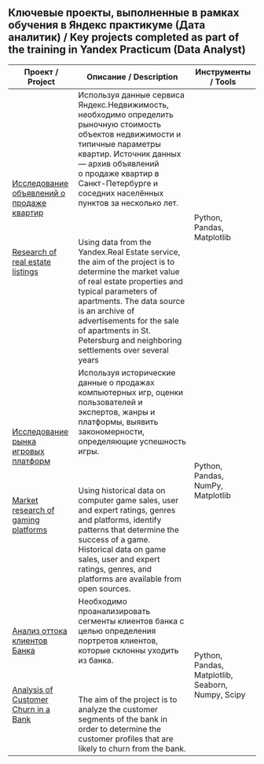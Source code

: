 ## Ключевые проекты, выполненные в рамках обучения в Яндекс практикуме (Дата аналитик)  /  Key projects completed as part of the training in Yandex Practicum (Data Analyst)

| Проект / Project | Описание / Description | Инструменты / Tools |
|---|---|---|
| [Исследование объявлений о продаже квартир <br><br><br><br>Research of real estate listings](https://github.com/juliedor/yandex-projects/tree/master/real_estate_research)| Используя данные сервиса Яндекс.Недвижимость, необходимо определить рыночную стоимость объектов недвижимости и типичные параметры квартир. Источник данных — архив объявлений<br>о продаже квартир в Санкт-Петербурге и соседних населённых пунктов за несколько лет. <br><br><br><br>Using data from the Yandex.Real Estate service, the aim of the project is to determine  the market value of real estate properties and typical parameters of apartments. The data  source is an archive of advertisements for the sale of apartments in St. Petersburg and neighboring  settlements over several years  | Python, Pandas, Matplotlib |
| [Исследование рынка игровых платформ<br><br><br><br>Market research of gaming platforms](https://github.com/juliedor/yandex-projects/tree/master/gaming_platforms_research) | Используя исторические данные о продажах компьютерных игр, оценки пользователей и экспертов, жанры и платформы, выявить закономерности, определяющие успешность игры.<br><br><br><br>Using historical data on computer game sales, user and expert ratings, genres and platforms, identify patterns that determine the success of a game. Historical data on game sales, user and expert ratings, genres, and platforms are available from open sources. | Python, Pandas, NumPy, Matplotlib |
| [Анализ оттока клиентов Банка<br><br><br><br>Analysis of Customer Churn in a Bank](https://github.com/juliedor/yandex-projects/tree/master/bank_churn) | Необходимо проанализировать сегменты клиентов банка с целью определения портретов клиентов, которые склонны уходить из банка.<br><br><br><br>The aim of the project is to analyze the customer segments of the bank in order to determine the customer profiles that are likely to churn from the bank. | Python, Pandas, Matplotlib, Seaborn, Numpy, Scipy |
